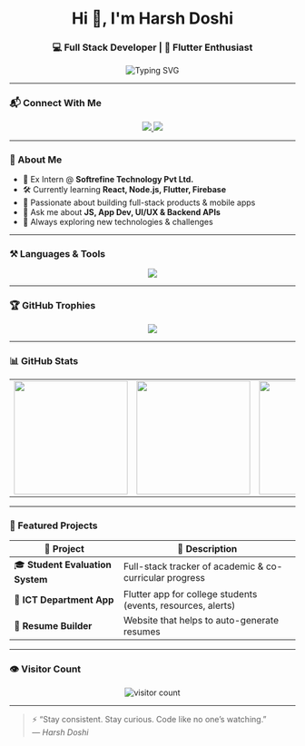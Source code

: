 <h1 align="center">Hi 👋, I'm Harsh Doshi</h1>
<h3 align="center">💻 Full Stack Developer | 🚀 Flutter Enthusiast</h3>

<p align="center">
  <img src="https://readme-typing-svg.herokuapp.com?font=Fira+Code&size=22&duration=4000&pause=1000&color=00F7FF&vCenter=true&center=true&width=450&lines=React+%2F+Node.js+%2F+Flutter;Frontend+%7C+Backend+%7C+App+Dev;Building+cool+things+every+day!" alt="Typing SVG" />
</p>

---

### 📬 Connect With Me

<p align="center">
  <a href="https://linkedin.com/in/harsh-doshi-4a840b24a/" target="_blank">
    <img src="https://img.shields.io/badge/LinkedIn-%230077B5.svg?style=for-the-badge&logo=linkedin&logoColor=white"/>
  </a>
<!--   <a href="https://instagram.com/harsh_doshi_1" target="_blank">
    <img src="https://img.shields.io/badge/Instagram-%23E4405F.svg?style=for-the-badge&logo=instagram&logoColor=white"/>
  </a> -->
  <a href="mailto:harshdoshiyt02@gmail.com" target="_blank">
    <img src="https://img.shields.io/badge/Gmail-D14836?style=for-the-badge&logo=gmail&logoColor=white"/>
  </a>
</p>

---

### 🧠 About Me

- 💼 Ex Intern @ **Softrefine Technology Pvt Ltd.**
- 🛠️ Currently learning **React, Node.js, Flutter, Firebase**
- 📱 Passionate about building full-stack products & mobile apps
- 💬 Ask me about **JS, App Dev, UI/UX & Backend APIs**
- 🚀 Always exploring new technologies & challenges

---

### ⚒️ Languages & Tools

<p align="center">
  <img src="https://skillicons.dev/icons?i=js,ts,react,nodejs,flutter,firebase,html,css,php,mysql,py,git,github,vscode&theme=dark" />
</p>

---

### 🏆 GitHub Trophies

<p align="center">
  <img src="https://github-profile-trophy.vercel.app/?username=harshdoshi1&theme=algolia&margin-w=10&no-frame=true&no-bg=true&title=MultiLanguage,Commits,Stars,Repositories,Followers" />
</p>

---

### 📊 GitHub Stats

<table align="center">
  <tr>
    <td align="center" width="33%">
      <img src="https://github-readme-stats.vercel.app/api?username=harshdoshi1&show_icons=true&theme=radical&count_private=true&hide=issues" height="200px"/>
    </td>
    <td align="center" width="33%">
      <img src="https://github-readme-streak-stats.herokuapp.com/?user=harshdoshi1&theme=radical" height="200px"/>
    </td>
    <td align="center" width="33%">
      <img src="https://github-readme-stats.vercel.app/api/top-langs/?username=harshdoshi1&layout=compact&langs_count=6&theme=radical" height="200px"/>
    </td>
  </tr>
</table>

---

### 📌 Featured Projects

| 🔧 Project                        | 🌟 Description |
|----------------------------------|----------------|
| 🎓 **Student Evaluation System** | Full-stack tracker of academic & co-curricular progress |
| 📱 **ICT Department App**        | Flutter app for college students (events, resources, alerts) |
| 🧾 **Resume Builder**      | Website that helps to auto-generate resumes |

---

### 👁️ Visitor Count

<p align="center">
  <img src="https://komarev.com/ghpvc/?username=harshdoshi1&label=Profile%20Views&color=000000&style=flat-square" alt="visitor count"/>
</p>

---

> ⚡ “Stay consistent. Stay curious. Code like no one’s watching.”  
> — *Harsh Doshi*
